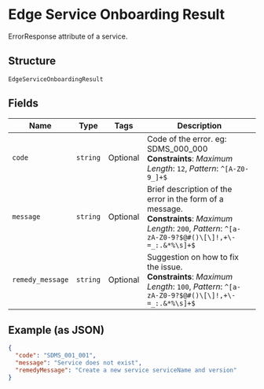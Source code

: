 
# Edge Service Onboarding Result

ErrorResponse attribute of a service.

## Structure

`EdgeServiceOnboardingResult`

## Fields

| Name | Type | Tags | Description |
|  --- | --- | --- | --- |
| `code` | `string` | Optional | Code of the error. eg: SDMS_000_000<br>**Constraints**: *Maximum Length*: `12`, *Pattern*: `^[A-Z0-9_]+$` |
| `message` | `string` | Optional | Brief description of the error in the form of a message.<br>**Constraints**: *Maximum Length*: `200`, *Pattern*: `^[a-zA-Z0-9?$@#()\[\]!,+\-=_:.&*%\s]+$` |
| `remedy_message` | `string` | Optional | Suggestion on how to fix the issue.<br>**Constraints**: *Maximum Length*: `100`, *Pattern*: `^[a-zA-Z0-9?$@#()\[\]!,+\-=_:.&*%\s]+$` |

## Example (as JSON)

```json
{
  "code": "SDMS_001_001",
  "message": "Service does not exist",
  "remedyMessage": "Create a new service serviceName and version"
}
```

